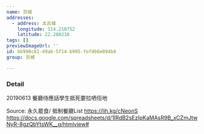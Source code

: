 ```yaml
---
name: 京城
addresses:
  - address: 太古城
    longitude: 114.210752
    latitude: 22.288218
tags: []
previewImageUrl: ''
id: bb998c81-49ab-5f14-b995-fefd66e094b8
group: 京城

---
```

### Detail
20190613
餐廳侍應話學生抵死要拉哂佢地

Source:
永久罷食/ 抵制餐廳List
https://lih.kg/cNeonS
https://docs.google.com/spreadsheets/d/1IRdB2sEzIpKaMAsR9B_xCZmJtwNyR-8gzQbYtsWK__g/htmlview#

